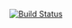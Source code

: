 [![Build Status](https://travis-ci.org/VictorSamilenko/AnotherTest.svg?branch=master)](https://travis-ci.org/VictorSamilenko/AnotherTest)
